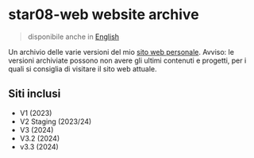 # star08-web website archive
> disponibile anche in [English](README.en.md)



Un archivio delle varie versioni del mio [sito web personale](https://star08-web.pages.dev/).
Avviso: le versioni archiviate possono non avere gli ultimi contenuti e progetti, per i quali si consiglia di visitare il sito web attuale.

## Siti inclusi
- V1 (2023)
- V2 Staging (2023/24)
- V3 (2024)
- V3.2 (2024)
- v3.3 (2024)